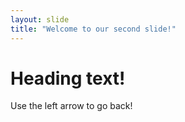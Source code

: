 ```yaml
---
layout: slide
title: "Welcome to our second slide!"
---
```

# Heading text!
Use the left arrow to go back!
